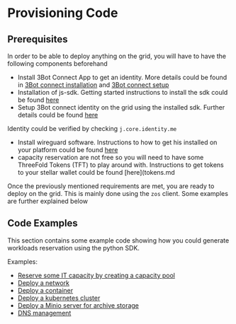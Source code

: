 # Provisioning Code

## Prerequisites
In order to be able to deploy anything on the grid, you will have to have the following components beforehand
- Install 3Bot Connect App to get an identity. More details could be found in [3Bot connect installation](3botconnect_install.md) and [3Bot connect setup](3botconnect_overview.md)
- Installation of js-sdk. Getting started instructions to install the sdk could be found [here](3sdk_install.md)
- Setup 3Bot connect identity on the grid using the installed sdk. Further details could be found [here](identity.md)
 
 Identity could be verified by checking `j.core.identity.me`
- Install wireguard software. Instructions to how to get his installed on your platform could be found [here](https://www.wireguard.com/install/)
- capacity reservation are not free so you will need to have some ThreeFold Tokens (TFT) to play around with. Instructions to get tokens to your stellar wallet could be found [here](tokens.md

Once the previously mentioned requirements are met, you are ready to deploy on the grid. This is mainly done using the `zos` client. Some examples are further explained below


## Code Examples

This section contains some example code showing how you could generate workloads reservation using the python SDK.

Examples:

- [Reserve some IT capacity by creating a capacity pool](code_pool.md)
- [Deploy a network](code_network.md)
- [Deploy a container](code_container.md)
- [Deploy a kubernetes cluster](code_kubernetes.md)
- [Deploy a Minio server for archive storage](code_storage.md)
- [DNS management](code_web.md)
